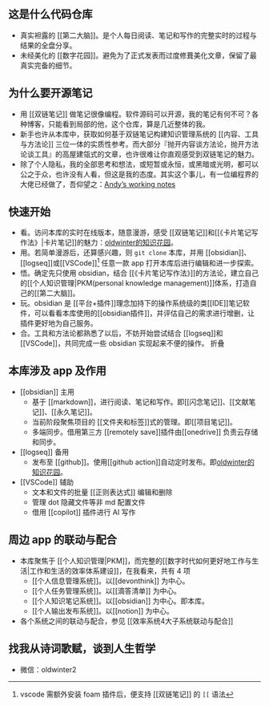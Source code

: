 ## 这是什么代码仓库

- 真实袒露的 [[第二大脑]]。是个人每日阅读、笔记和写作的完整实时的过程与结果的全盘分享。
- 未经美化的 [[数字花园]]。避免为了正式发表而过度修葺美化文章，保留了最真实完备的细节。

## 为什么要开源笔记

- 用 [[双链笔记]] 做笔记很像编程。软件源码可以开源，我的笔记有何不可？各种博客，只能看到局部的他，这个仓库，算是几近整体的我。
- 新手也许从本库中，获取如何基于双链笔记构建知识管理系统的 [[内容、工具与方法论]] 三位一体的实质性参考。而大部分『抛开内容谈方法论，抛开方法论谈工具』的高屋建瓴式的文章，也许很难让你直观感受到双链笔记的魅力。
- 除了个人隐私，我的全部思考和想法，或短暂或永恒，或黑暗或光明，都可以公之于众，也许没有人看，但这是我的态度。其实这个事儿，有一位编程界的大佬已经做了，吾仰望之：[Andyʼs working notes](https://notes.andymatuschak.org/About_these_notes)

## 快速开始

- 看。访问本库的实时在线版本，随意漫游，感受 [[双链笔记]]和[[《卡片笔记写作法》|卡片笔记]]的魅力：[oldwinter的知识花园](https://oldwinter.github.io/knowledge-garden/)。
- 用。若简单漫游后，还算感兴趣，则 `git clone` 本库，并用 [[obsidian]]、[[logseq]]或[[VSCode]][^1] 任意一款 app 打开本库后进行编辑和进一步探索。
- 悟。确定先只使用 obsidian，结合 [[《卡片笔记写作法》]]的方法论，建立自己的[[个人知识管理|PKM(personal knowledge management)]]体系，打造自己的[[第二大脑]]。
- 玩。obsidian 是 [[平台+插件]]理念加持下的操作系统级的类[[IDE]]笔记软件，可以看看本库使用的[[obsidian插件]]，并评估自己的需求进行增删，让插件更好地为自己服务。
- 合。工具和方法论都熟悉了以后，不妨开始尝试结合 [[logseq]]和[[VSCode]]，共同完成一些 obsidian 实现起来不便的操作。
折叠
## 本库涉及 app 及作用

- [[obsidian]] 主用
	- 基于 [[markdown]]，进行阅读、笔记和写作。即[[闪念笔记]]、[[文献笔记]]、[[永久笔记]]。
	- 当前阶段聚焦项目的 [[文件夹和标签]]式的管理。即[[项目笔记]]。
	- 多端同步。借用第三方 [[remotely save]]插件由[[onedrive]] 负责云存储和同步。
- [[logseq]] 备用
	- 发布至 [[github]]。使用[[github action]]自动定时发布。即[oldwinter的知识花园](https://oldwinter.github.io/knowledge-garden/)。
- [[VSCode]] 辅助
	- 文本和文件的批量 [[正则表达式]] 编辑和删除
	- 管理 dot 隐藏文件等非 md 配置文件
	- 借用 [[copilot]] 插件进行 AI 写作

## 周边 app 的联动与配合

- 本库聚焦于 [[个人知识管理|PKM]]，而完整的[[数字时代如何更好地工作与生活|工作和生活的效率体系建设]]，在我看来，共有 4 项
	- [[个人信息管理系统]]。以[[devonthink]] 为中心。
	- [[个人任务管理系统]]。以[[滴答清单]] 为中心。
	- [[个人知识笔记系统]]。以[[obsidian]] 为中心。即本库。
	- [[个人输出发布系统]]。以[[notion]] 为中心。
- 各个系统之间的联动与配合，参见 [[效率系统4大子系统联动与配合]]

## 找我从诗词歌赋，谈到人生哲学

- 微信：oldwinter2

[^1]: vscode 需额外安装 foam 插件后，便支持 [[双链笔记]] 的 `[[` 语法
